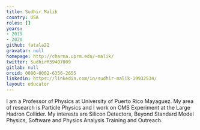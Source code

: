 ```yaml
---
title: Sudhir Malik
country: USA
roles: []
years:
- 2019
- 2020
github: fatala22
gravatar: null
homepage: http://charma.uprm.edu/~malik/
twitter: SudhirM39407009
gitlab: null
orcid: 0000-0002-6356-2655
linkedin: https://linkedin.com/in/sudhir-malik-19932534/
layout: educator
---
```

I am a Professor of Physics at University of Puerto Rico Mayaguez. My area of research is Particle Physics and I work on CMS Experiment at the Large Hadron Collider. My interests are Silicon Detectors, Beyond Standard Model Physics, Software and Physics Analysis Training and Outreach.